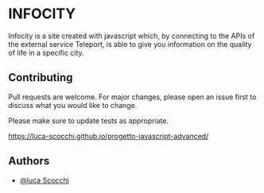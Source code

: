 # INFOCITY

Infocity is a site created with javascript which, by connecting to the APIs of the external service Teleport, is able to give you information on the quality of life in a specific city.

## Contributing

Pull requests are welcome. For major changes, please open an issue first
to discuss what you would like to change.

Please make sure to update tests as appropriate.

https://luca-scocchi.github.io/progetto-javascript-advanced/

## Authors
- [@luca Scocchi](https://github.com/luca-scocchi )
